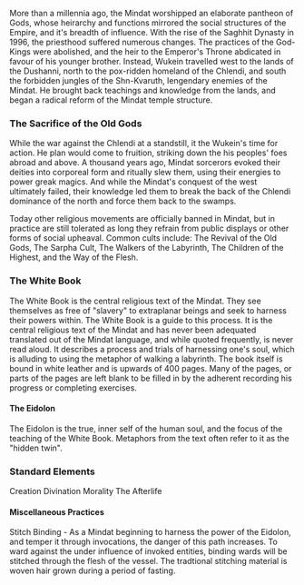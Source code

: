 More than a millennia ago, the Mindat worshipped an elaborate pantheon of Gods, whose heirarchy and functions mirrored the social structures of the Empire, and it's breadth of influence. With the rise of the Saghhit Dynasty in 1996, the priesthood suffered numerous changes. The practices of the God-Kings were abolished, and the heir to the Emperor's Throne abdicated in favour of his younger brother. Instead, Wukein travelled west to the lands of the Dushanni, north to the pox-ridden homeland of the Chlendi, and south the forbidden jungles of the Shn-Kvaruth, lengendary enemies of the Mindat. He brought back teachings and knowledge from the lands, and began a radical reform of the Mindat temple structure.

### The Sacrifice of the Old Gods
While the war against the Chlendi at a standstill, it the Wukein's time for action. He plan would come to fruition, striking down the his peoples' foes abroad and above. A thousand years ago, Mindat sorcerors evoked their deities into corporeal form and ritually slew them, using their energies to power greak magics. And while the Mindat's conquest of the west ultimately failed, their knowledge led them to break the back of the Chlendi dominance of the north and force them back to the swamps. 

Today other religious movements are officially banned in Mindat, but in practice are still tolerated as long they refrain from public displays or other forms of social upheaval.  Common cults include: The Revival of the Old Gods, The Sarpha Cult, The Walkers of the Labyrinth, The Children of the Highest, and the Way of the Flesh.

### The White Book
The White Book is the central religious text of the Mindat. They see themselves as free of "slavery" to extraplanar beings and seek to harness their powers within. The White Book is a guide to this process. It is the central religious text of the Mindat and has never been adequated translated out of the Mindat language, and while quoted frequently, is never read aloud. It describes a process and trials of harnessing one's soul,  which is alluding to using the metaphor of walking a labyrinth. The book itself is bound in white leather and is upwards of 400 pages. Many of the pages, or parts of the pages are left blank to be filled in by the adherent recording his progress or completing exercises. 

#### The Eidolon
The Eidolon is the true, inner self of the human soul, and the focus of the teaching of the White Book. Metaphors from the text often refer to it as the "hidden twin".

### Standard Elements
Creation
Divination
Morality
The Afterlife

#### Miscellaneous Practices
Stitch Binding - As a Mindat beginning to harness the power of the Eidolon, and temper it through invocations, the danger of this path increases. To ward against the under influence of invoked entities, binding wards will be stitched through the flesh of the vessel. The tradtional stitching material is woven hair grown during a period of fasting.